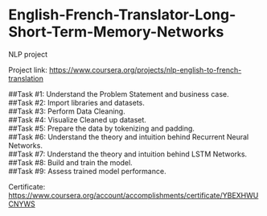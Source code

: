 # English-French-Translator-Long-Short-Term-Memory-Networks
NLP project 


Project link: https://www.coursera.org/projects/nlp-english-to-french-translation

##Task #1: Understand the Problem Statement and business case.     
##Task #2: Import libraries and datasets.   
##Task #3: Perform Data Cleaning.  
##Task #4: Visualize Cleaned up dataset.  
##Task #5: Prepare the data by tokenizing and padding.  
##Task #6: Understand the theory and intuition behind Recurrent Neural Networks.    
##Task #7: Understand the theory and intuition behind LSTM Networks.   
##Task #8: Build and train the model.    
##Task #9: Assess trained model performance.    

Certificate: https://www.coursera.org/account/accomplishments/certificate/YBEXHWUCNYWS 

